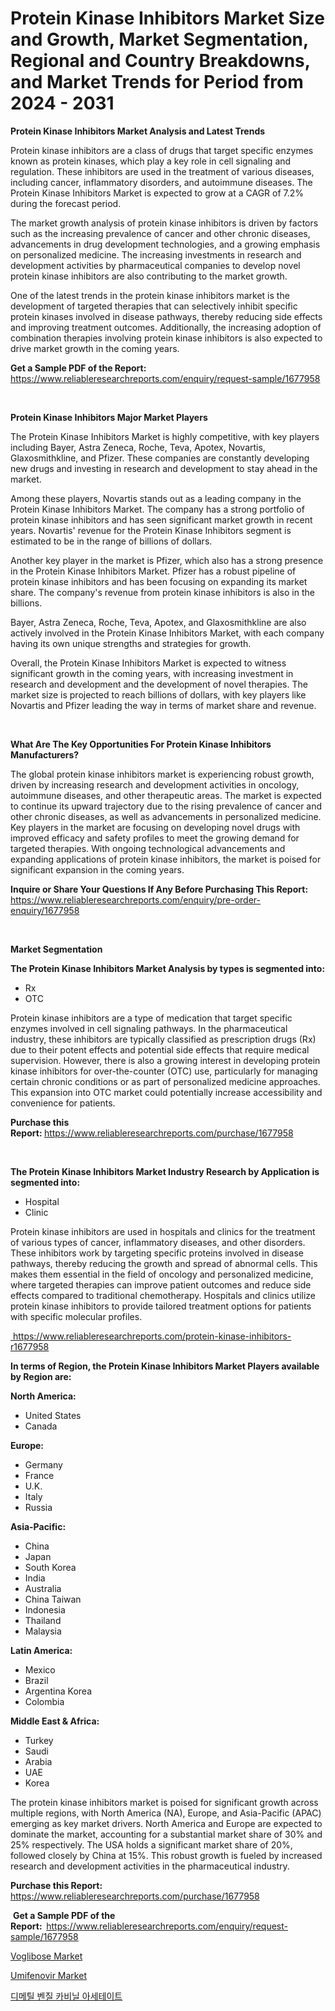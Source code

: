 <p><h1>Protein Kinase Inhibitors Market Size and Growth, Market Segmentation, Regional and Country Breakdowns, and Market Trends for Period from 2024 -  2031</h1></p><p><strong>Protein Kinase Inhibitors Market Analysis and Latest Trends</strong></p>
<p><p>Protein kinase inhibitors are a class of drugs that target specific enzymes known as protein kinases, which play a key role in cell signaling and regulation. These inhibitors are used in the treatment of various diseases, including cancer, inflammatory disorders, and autoimmune diseases. The Protein Kinase Inhibitors Market is expected to grow at a CAGR of 7.2% during the forecast period.</p><p>The market growth analysis of protein kinase inhibitors is driven by factors such as the increasing prevalence of cancer and other chronic diseases, advancements in drug development technologies, and a growing emphasis on personalized medicine. The increasing investments in research and development activities by pharmaceutical companies to develop novel protein kinase inhibitors are also contributing to the market growth.</p><p>One of the latest trends in the protein kinase inhibitors market is the development of targeted therapies that can selectively inhibit specific protein kinases involved in disease pathways, thereby reducing side effects and improving treatment outcomes. Additionally, the increasing adoption of combination therapies involving protein kinase inhibitors is also expected to drive market growth in the coming years.</p></p>
<p><strong>Get a Sample PDF of the Report:&nbsp;</strong> <a href="https://www.reliableresearchreports.com/enquiry/request-sample/1677958">https://www.reliableresearchreports.com/enquiry/request-sample/1677958</a></p>
<p>&nbsp;</p>
<p><strong>Protein Kinase Inhibitors Major Market Players</strong></p>
<p><p>The Protein Kinase Inhibitors Market is highly competitive, with key players including Bayer, Astra Zeneca, Roche, Teva, Apotex, Novartis, Glaxosmithkline, and Pfizer. These companies are constantly developing new drugs and investing in research and development to stay ahead in the market.</p><p>Among these players, Novartis stands out as a leading company in the Protein Kinase Inhibitors Market. The company has a strong portfolio of protein kinase inhibitors and has seen significant market growth in recent years. Novartis' revenue for the Protein Kinase Inhibitors segment is estimated to be in the range of billions of dollars.</p><p>Another key player in the market is Pfizer, which also has a strong presence in the Protein Kinase Inhibitors Market. Pfizer has a robust pipeline of protein kinase inhibitors and has been focusing on expanding its market share. The company's revenue from protein kinase inhibitors is also in the billions.</p><p>Bayer, Astra Zeneca, Roche, Teva, Apotex, and Glaxosmithkline are also actively involved in the Protein Kinase Inhibitors Market, with each company having its own unique strengths and strategies for growth.</p><p>Overall, the Protein Kinase Inhibitors Market is expected to witness significant growth in the coming years, with increasing investment in research and development and the development of novel therapies. The market size is projected to reach billions of dollars, with key players like Novartis and Pfizer leading the way in terms of market share and revenue.</p></p>
<p>&nbsp;</p>
<p><strong>What Are The Key Opportunities For Protein Kinase Inhibitors Manufacturers?</strong></p>
<p><p>The global protein kinase inhibitors market is experiencing robust growth, driven by increasing research and development activities in oncology, autoimmune diseases, and other therapeutic areas. The market is expected to continue its upward trajectory due to the rising prevalence of cancer and other chronic diseases, as well as advancements in personalized medicine. Key players in the market are focusing on developing novel drugs with improved efficacy and safety profiles to meet the growing demand for targeted therapies. With ongoing technological advancements and expanding applications of protein kinase inhibitors, the market is poised for significant expansion in the coming years.</p></p>
<p><strong>Inquire or Share Your Questions If Any Before Purchasing This Report:</strong> <a href="https://www.reliableresearchreports.com/enquiry/pre-order-enquiry/1677958">https://www.reliableresearchreports.com/enquiry/pre-order-enquiry/1677958</a></p>
<p>&nbsp;</p>
<p><strong>Market Segmentation</strong></p>
<p><strong>The Protein Kinase Inhibitors Market Analysis by types is segmented into:</strong></p>
<p><ul><li>Rx</li><li>OTC</li></ul></p>
<p><p>Protein kinase inhibitors are a type of medication that target specific enzymes involved in cell signaling pathways. In the pharmaceutical industry, these inhibitors are typically classified as prescription drugs (Rx) due to their potent effects and potential side effects that require medical supervision. However, there is also a growing interest in developing protein kinase inhibitors for over-the-counter (OTC) use, particularly for managing certain chronic conditions or as part of personalized medicine approaches. This expansion into OTC market could potentially increase accessibility and convenience for patients.</p></p>
<p><strong>Purchase this Report:&nbsp;</strong><a href="https://www.reliableresearchreports.com/purchase/1677958">https://www.reliableresearchreports.com/purchase/1677958</a></p>
<p>&nbsp;</p>
<p><strong>The Protein Kinase Inhibitors Market Industry Research by Application is segmented into:</strong></p>
<p><ul><li>Hospital</li><li>Clinic</li></ul></p>
<p><p>Protein kinase inhibitors are used in hospitals and clinics for the treatment of various types of cancer, inflammatory diseases, and other disorders. These inhibitors work by targeting specific proteins involved in disease pathways, thereby reducing the growth and spread of abnormal cells. This makes them essential in the field of oncology and personalized medicine, where targeted therapies can improve patient outcomes and reduce side effects compared to traditional chemotherapy. Hospitals and clinics utilize protein kinase inhibitors to provide tailored treatment options for patients with specific molecular profiles.</p></p>
<p><a href="https://www.reliableresearchreports.com/protein-kinase-inhibitors-r1677958">&nbsp;https://www.reliableresearchreports.com/protein-kinase-inhibitors-r1677958</a></p>
<p><strong>In terms of Region, the Protein Kinase Inhibitors Market Players available by Region are:</strong></p>
<p>
    <p> <strong> North America: </strong>
        <ul>
            <li>United States</li>
            <li>Canada</li>
        </ul>
        </p> 
    <p> <strong> Europe: </strong>
        <ul>
            <li>Germany</li>
            <li>France</li>
            <li>U.K.</li>
            <li>Italy</li>
            <li>Russia</li>
        </ul>
        </p> 
    <p> <strong> Asia-Pacific: </strong>
        <ul>
            <li>China</li>
            <li>Japan</li>
            <li>South Korea</li>
            <li>India</li>
            <li>Australia</li>
            <li>China Taiwan</li>
            <li>Indonesia</li>
            <li>Thailand</li>
            <li>Malaysia</li>
        </ul>
        </p> 
    <p> <strong> Latin America: </strong>
        <ul>
            <li>Mexico</li>
            <li>Brazil</li>
            <li>Argentina Korea</li>
            <li>Colombia</li>
        </ul>
        </p> 
    <p> <strong> Middle East & Africa: </strong>
        <ul>
            <li>Turkey</li>
            <li>Saudi</li>
            <li>Arabia</li>
            <li>UAE</li>
            <li>Korea</li>
        </ul>
    </p>
    </p>
<p><p>The protein kinase inhibitors market is poised for significant growth across multiple regions, with North America (NA), Europe, and Asia-Pacific (APAC) emerging as key market drivers. North America and Europe are expected to dominate the market, accounting for a substantial market share of 30% and 25% respectively. The USA holds a significant market share of 20%, followed closely by China at 15%. This robust growth is fueled by increased research and development activities in the pharmaceutical industry.</p></p>
<p><strong>Purchase this Report: </strong><a href="https://www.reliableresearchreports.com/purchase/1677958">https://www.reliableresearchreports.com/purchase/1677958</a></p>
<p>&nbsp;<strong>Get a Sample PDF of the Report:&nbsp;&nbsp;</strong><a href="https://www.reliableresearchreports.com/enquiry/request-sample/1677958">https://www.reliableresearchreports.com/enquiry/request-sample/1677958</a></p>
<p><strong></strong></p>
<p><p><a href="https://github.com/Alonsoolds3wq1d81czn8rbol/Market-Research-Report-List-2/blob/main/voglibose-market.md">Voglibose Market</a></p><p><a href="https://github.com/yemakinde/Market-Research-Report-List-2/blob/main/umifenovir-market.md">Umifenovir Market</a></p><p><a href="https://github.com/TitusBoyer1/Market-Research-Report-List-1/blob/main/416320257081.md">디메틸 벤질 카비닐 아세테이트</a></p></p>